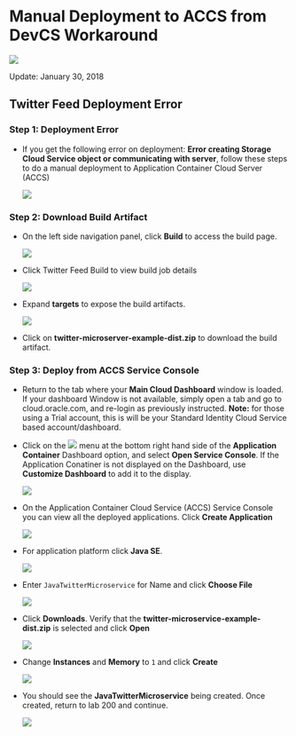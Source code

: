 # Manual Deployment to ACCS from DevCS Workaround

![](images/deploymentworkaround/Picture-Title.png)

Update: January 30, 2018

## Twitter Feed Deployment Error

### **Step 1:** Deployment Error

- If you get the following error on deployment: **Error creating Storage Cloud Service object or communicating with server**, follow these steps to do a manual deployment to Application Container Cloud Server (ACCS)

    ![](images/deploymentworkaround/Picture1.png)

### **Step 2:** Download Build Artifact

- On the left side navigation panel, click **Build** to access the build page.

    ![](images/deploymentworkaround/Picture2.png)

- Click Twitter Feed Build to view build job details

    ![](images/deploymentworkaround/Picture3.png)

- Expand **targets** to expose the build artifacts.

    ![](images/deploymentworkaround/Picture4.png)

- Click on **twitter-microserver-example-dist.zip** to download the build artifact.

### **Step 3:** Deploy from ACCS Service Console

- Return to the tab where your **Main Cloud Dashboard** window is loaded. If your dashboard Window is not available, simply open a tab and go to cloud.oracle.com, and re-login as previously instructed. **Note:** for those using a Trial account, this is will be your Standard Identity Cloud Service based account/dashboard.

- Click on the ![](images/200/PictureHamburger.png) menu at the bottom right hand side of the **Application Container** Dashboard option, and select **Open Service Console**. If the Application Conatiner is not displayed on the Dashboard, use **Customize Dashboard** to add it to the display.

    ![](images/deploymentworkaround/Picture5.png)

- On the Application Container Cloud Service (ACCS) Service Console you can view all the deployed applications. Click **Create Application**

    ![](images/deploymentworkaround/Picture6.png)

- For application platform click **Java SE**.

    ![](images/deploymentworkaround/Picture7.png)

- Enter `JavaTwitterMicroservice` for Name and click **Choose File**

    ![](images/deploymentworkaround/Picture8.png)

- Click **Downloads**. Verify that the **twitter-microservice-example-dist.zip** is selected and click **Open**

    ![](images/deploymentworkaround/Picture9.png)

- Change **Instances** and **Memory** to `1` and click **Create**

    ![](images/deploymentworkaround/Picture10.png)

- You should see the **JavaTwitterMicroservice** being created.  Once created, return to lab 200 and continue.

    ![](images/deploymentworkaround/Picture11.png)
